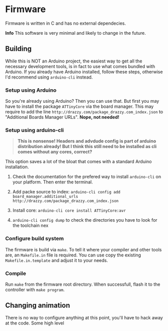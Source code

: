 # Firmware

Firmware is written in C and has no external dependecies.

**Info** This software is very minimal and likely to change in the future.

## Building

While this is NOT an Arduino project, the easiest way to get all the necessary development tools, is in fact to use what comes bundled with Arduino. If you already have Arduino installed, follow these steps, otherwise I'd recommend using `arduino-cli` instead.

### Setup using Arduino

So you're already using Arduino? Then you can use that. But first you may have to install the package `ATTinyCore` via the board manager. This may require to add the line `http://drazzy.com/package_drazzy.com_index.json` to "Additional Boards Manager URLs". **Nope, not needed!**

### Setup using arduino-cli

 > **This is nonsense! Headers and advdude config is part of arduino distribution already! But I think this still need to be installed as cli comes without any cores, correct?**

This option saves a lot of the bloat that comes with a standard Arduino installation.

1. Check the documentation for the prefered way to install `arduino-cli` on your platform. Then enter the terminal.

2. Add packe source to index: `arduino-cli config add board_manager.additional_urls http://drazzy.com/package_drazzy.com_index.json`

3. Install core: `arduino-cli core install ATTinyCore:avr`

4. `arduino-cli config dump` to check the directories you have to look for the toolchain nex

### Configure build system

The firmware is build via `make`. To tell it where your compiler and other tools are, an `Makefile.in` file is required. You can use copy the existing `Makefile.in.template` and adjust it to your needs.


### Compile

Run `make` from the firmware root directory. When successfull, flash it to the controller with `make program`.


## Changing animation

There is no way to configure anything at this point, you'll have to hack away at the code. Some high level 